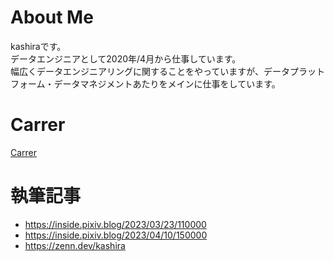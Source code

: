 # About Me
kashiraです。  
データエンジニアとして2020年/4月から仕事しています。  
幅広くデータエンジニアリングに関することをやっていますが、データプラットフォーム・データマネジメントあたりをメインに仕事をしています。

# Carrer
[Carrer](./career.md)

# 執筆記事
- https://inside.pixiv.blog/2023/03/23/110000
- https://inside.pixiv.blog/2023/04/10/150000
- https://zenn.dev/kashira